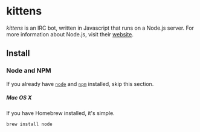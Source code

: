 # kittens

*kittens* is an IRC bot, written in Javascript that runs on a Node.js server. For more information about Node.js, visit their [website](http://nodejs.org/). 

## Install

### Node and NPM

If you already have [`node`](http://nodejs.org/) and [`npm`](https://npmjs.org/) installed, skip this section.

##### Mac OS X

If you have Homebrew installed, it's simple.
```bash
brew install node
```
